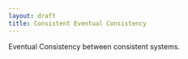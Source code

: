```yaml
---
layout: draft
title: Consistent Eventual Consistency
---
```


Eventual Consistency between consistent systems.

